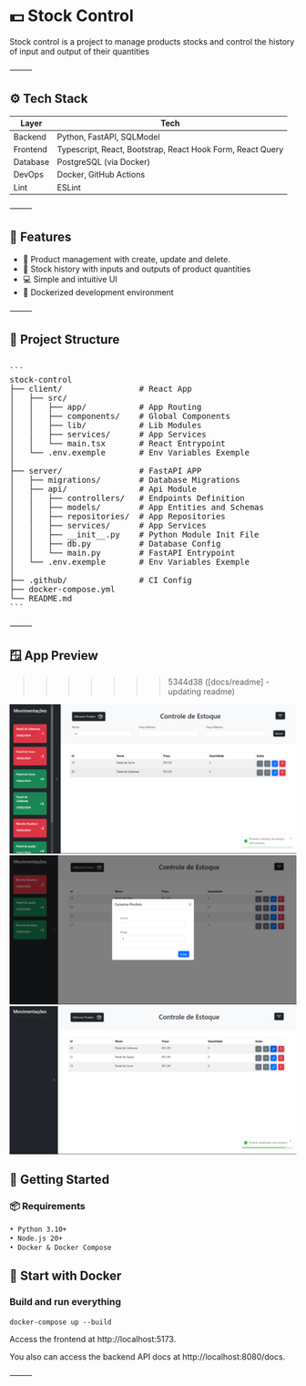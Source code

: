 # 💵 Stock Control

Stock control is a project to manage products stocks and control the history of input and output of their quantities

⸻

## ⚙️ Tech Stack

| Layer      | Tech                              |
|------------|-----------------------------------|
| Backend    | Python, FastAPI, SQLModel        |
| Frontend   | Typescript, React, Bootstrap, React Hook Form, React Query |
| Database   | PostgreSQL (via Docker)   |
| DevOps  | Docker, GitHub Actions |
| Lint  | ESLint |

⸻

## 🚀 Features
- 🛒 Product management with create, update and delete. 
- 🧰 Stock history with inputs and outputs of product quantities
- 💻 Simple and intuitive UI 
- 🐳 Dockerized development environment

⸻

## 📂 Project Structure

<pre>

```
stock-control
├── client/                # React App
│   ├── src/           
│   │   ├── app/           # App Routing
│   │   ├── components/    # Global Components
│   │   ├── lib/           # Lib Modules
│   │   ├── services/      # App Services
│   │   └── main.tsx       # React Entrypoint
│   └── .env.exemple       # Env Variables Exemple
│
├── server/                # FastAPI APP
│   ├── migrations/        # Database Migrations   
│   ├── api/               # Api Module
│   │   ├── controllers/   # Endpoints Definition 
│   │   ├── models/        # App Entities and Schemas
│   │   ├── repositories/  # App Repositories
│   │   ├── services/      # App Services
│   │   ├── __init__.py    # Python Module Init File     
│   │   ├── db.py          # Database Config
│   │   └── main.py        # FastAPI Entrypoint
│   └── .env.exemple       # Env Variables Exemple
│
├── .github/               # CI Config
├── docker-compose.yml			
└── README.md
```
</pre>

⸻

## 🪟 App Preview
>>>>>>> 5344d38 ([docs/readme] - updating readme)

<img src="./.github/assets/layout-3.png">
<img src="./.github/assets/layout-2.png">
<img src="./.github/assets/layout-1.png">

## 🚀 Getting Started

### 📦 Requirements
	• Python 3.10+
	• Node.js 20+
	• Docker & Docker Compose

## 🐳 Start with Docker

### Build and run everything

`docker-compose up --build`

Access the frontend at http://localhost:5173.

You also can access the backend API docs at http://localhost:8080/docs.

⸻

<!-- ## 🧪 Run Tests

Backend tests (pytest):

- cd server
- uv sync
- uv run pytest -->

